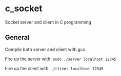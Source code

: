 # c_socket
Socket server and client in C programming

## General
Compile both server and client with gcc

Fire up the server with:
`sudo ./server localhost 12345`

Fire up the client with:
`./client localhost 12345`


